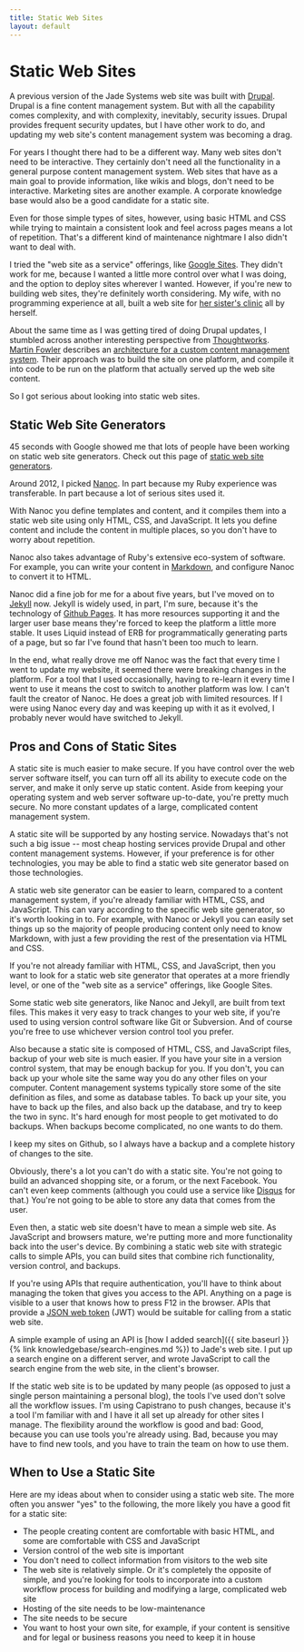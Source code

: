 ```yaml
---
title: Static Web Sites
layout: default
---
```


# Static Web Sites
A previous version of the Jade Systems web site was built with [Drupal](http://drupal.org). Drupal is a fine content management system. But with all the capability comes complexity, and with complexity, inevitably, security issues. Drupal provides frequent security updates, but I have other work to do, and updating my web site's content management system was becoming a drag.

For years I thought there had to be a different way. Many web sites don't need to be interactive. They certainly don't need all the functionality in a general purpose content management system. Web sites that have as a main goal to provide information, like wikis and blogs, don't need to be interactive. Marketing sites are another example. A corporate knowledge base would also be a good candidate for a static site.

Even for those simple types of sites, however, using basic HTML and CSS while trying to maintain a consistent look and feel across pages means a lot of repetition. That's a different kind of maintenance nightmare I also didn't want to deal with.

I tried the "web site as a service" offerings, like [Google Sites](https://sites.google.com). They didn't work for me, because I wanted a little more control over what I was doing, and the option to deploy sites wherever I wanted. However, if you're new to building web sites, they're definitely worth considering. My wife, with no programming experience at all, built a web site for [her sister's clinic](https://sites.google.com/site/veterinariasantarita/) all by herself.

About the same time as I was getting tired of doing Drupal updates, I stumbled across another interesting perspective from [Thoughtworks](http://thoughtworks.com). [Martin Fowler](http://martinfowler.com) describes an [architecture for a custom content management system](http://martinfowler.com/articles/two-stack-cms/). Their approach was to build the site on one platform, and compile it into code to be run on the platform that actually served up the web site content.

So I got serious about looking into static web sites.

## Static Web Site Generators
45 seconds with Google showed me that lots of people have been working on static web site generators. Check out this page of [static web site generators](https://www.staticgen.com/).

Around 2012, I picked [Nanoc](http://nanoc.ns). In part because my Ruby experience was transferable. In part because a lot of serious sites used it.

With Nanoc you define templates and content, and it compiles them into a static web site using only HTML, CSS, and JavaScript. It lets you define content and include the content in multiple places, so you don't have to worry about repetition.

Nanoc also takes advantage of Ruby's extensive eco-system of software. For example, you can write your content in [Markdown](http://http://daringfireball.net/projects/markdown/), and configure Nanoc to convert it to HTML.

Nanoc did a fine job for me for a about five years, but I've moved on to [Jekyll](https://jekyllrb.com/) now. Jekyll is widely used, in part, I'm sure, because it's the technology of [Github Pages](https://pages.github.com/). It has more resources supporting it and the larger user base means they're forced to keep the platform a little more stable. It uses Liquid instead of ERB for programmatically generating parts of a page, but so far I've found that hasn't been too much to learn.

In the end, what really drove me off Nanoc was the fact that every time I went to update my website, it seemed there were breaking changes in the platform. For a tool that I used occasionally, having to re-learn it every time I went to use it means the cost to switch to another platform was low. I can't fault the creator of Nanoc. He does a great job with limited resources. If I were using Nanoc every day and was keeping up with it as it evolved, I probably never would have switched to Jekyll.

## Pros and Cons of Static Sites
A static site is much easier to make secure. If you have control over the web server software itself, you can turn off all its ability to execute code on the server, and make it only serve up static content. Aside from keeping your operating system and web server software up-to-date, you're pretty much secure. No more constant updates of a large, complicated content management system.

A static site will be supported by any hosting service. Nowadays that's not such a big issue -- most cheap hosting services provide Drupal and other content management systems. However, if your preference is for other technologies, you may be able to find a static web site generator based on those technologies.

A static web site generator can be easier to learn, compared to a content management system, if you're already familiar with HTML, CSS, and JavaScript. This can vary according to the specific web site generator, so it's worth looking in to. For example, with Nanoc or Jekyll you can easily set things up so the majority of people producing content only need to know Markdown, with just a few providing the rest of the presentation via HTML and CSS.

If you're not already familiar with HTML, CSS, and JavaScript, then you want to look for a static web site generator that operates at a more friendly level, or one of the "web site as a service" offerings, like Google Sites.

Some static web site generators, like Nanoc and Jekyll, are built from text files. This makes it very easy to track changes to your web site, if you're used to using version control software like Git or Subversion. And of course you're free to use whichever version control tool you prefer.

Also because a static site is composed of HTML, CSS, and JavaScript files, backup of your web site is much easier. If you have your site in a version control system, that may be enough backup for you. If you don't, you can back up your whole site the same way you do any other files on your computer. Content management systems typically store some of the site definition as files, and some as database tables. To back up your site, you have to back up the files, and also back up the database, and try to keep the two in sync. It's hard enough for most people to get motivated to do backups. When backups become complicated, no one wants to do them.

I keep my sites on Github, so I always have a backup and a complete history of changes to the site.

Obviously, there's a lot you can't do with a static site. You're not going to build an advanced shopping site, or a forum, or the next Facebook. You can't even keep comments (although you could use a service like [Disqus](https://disqus.com/) for that.) You're not going to be able to store any data that comes from the user.

Even then, a static web site doesn't have to mean a simple web site. As JavaScript and browsers mature, we're putting more and more functionality back into the user's device. By combining a static web site with strategic calls to simple APIs, you can build sites that combine rich functionality, version control, and backups.

If you're using APIs that require authentication, you'll have to think about managing the token that gives you access to the API. Anything on a page is visible to a user that knows how to press F12 in the browser. APIs that provide a [JSON web token](https://en.wikipedia.org/wiki/JSON_Web_Token) (JWT) would be suitable for calling from a static web site.

A simple example of using an API is [how I added search]({{ site.baseurl }}{% link knowledgebase/search-engines.md %}) to Jade's web site. I put up a search engine on a different server, and wrote JavaScript to call the search engine from the web site, in the client's browser.

If the static web site is to be updated by many people (as opposed to just a single person maintaining a personal blog), the tools I've used don't solve all the workflow issues. I'm using Capistrano to push changes, because it's a tool I'm familiar with and I have it all set up already for other sites I manage. The flexibility around the workflow is good and bad: Good, because you can use tools you're already using. Bad, because you may have to find new tools, and you have to train the team on how to use them.

## When to Use a Static Site
Here are my ideas about when to consider using a static web site. The more often you answer "yes" to the following, the more likely you have a good fit for a static site:

* The people creating content are comfortable with basic HTML, and some are comfortable with CSS and JavaScript
* Version control of the web site is important
* You don't need to collect information from visitors to the web site
* The web site is relatively simple. Or it's completely the opposite of simple, and you're looking for tools to incorporate into a custom workflow process for building and modifying a large, complicated web site
* Hosting of the site needs to be low-maintenance
* The site needs to be secure
* You want to host your own site, for example, if your content is sensitive and for legal or business reasons you need to keep it in house
